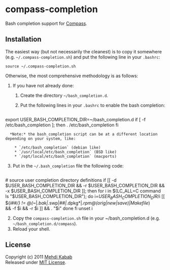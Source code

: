 compass-completion
==================

Bash completion support for [Compass][compass].

Installation
------------

The easiest way (but not necessarily the cleanest) is to copy it somewhere
(e.g. `~/.compass-completion.sh`) and put the following line in your `.bashrc`:

    source ~/.compass-completion.sh

Otherwise, the most comprehensive methodology is as follows:

1. If you have not already done:

   1. Create the directory `~/bash_completion.d`.

   2. Put the following lines in your `.bashrc` to enable the bash completion:

      <pre>
export USER_BASH_COMPLETION_DIR=~/bash_completion.d
if [ -f /etc/bash_completion ]; then
    . /etc/bash_completion
fi
</pre>

      *Note:* the bash_completion script can be at a different location depending on your system, like:

        * `/etc/bash_completion` (debian like)
        * `/usr/local/etc/bash_completion` (BSD like)
        * `/opt/local/etc/bash_completion` (macports)

   3. Put in the `~/.bash_completion` file the following code:

      <pre>
\# source user completion directory definitions
if [[ -d $USER_BASH_COMPLETION_DIR && -r $USER_BASH_COMPLETION_DIR && \
    -x $USER_BASH_COMPLETION_DIR ]]; then
  for i in $(LC_ALL=C command ls "$USER_BASH_COMPLETION_DIR"); do
      i=$USER_BASH_COMPLETION_DIR/$i
      [[ ${i##*/} != @(*~|*.bak|*.swp|\#*\#|*.dpkg*|*.rpm@(orig|new|save)|Makefile*) \
         && -f $i && -r $i ]] && . "$i"
  done
fi
unset i
</pre>

2. Copy the `compass-completion.sh` file in your ~/bash_completion.d (e.g. `~/bash_completion.d/compass`).
3. Reload your shell.

License
-------

Copyright (c) 2011 [Mehdi Kabab][blog]  
Released under [MIT License][license].

[blog]: http://pioupioum.fr/
[compass]: http://compass-style.org/
[license]: http://opensource.org/licenses/mit-license.php "The MIT License"
